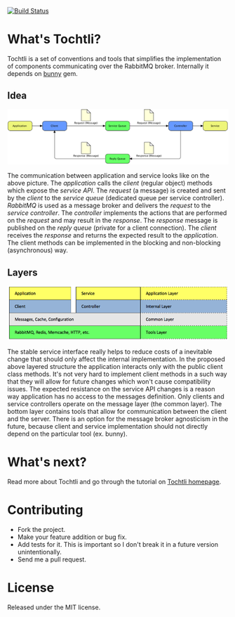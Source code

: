 [![Build Status](https://travis-ci.org/PuzzleFlow/tochtli.svg?branch=master)](https://travis-ci.org/PuzzleFlow/tochtli)

# What's Tochtli?

Tochtli is a set of conventions and tools that simplifies the implementation of components communicating over the RabbitMQ broker.
  Internally it depends on [bunny](https://github.com/ruby-amqp/bunny) gem.

## Idea

![Tochtli Diagram](assets/communication.png)

The communication between application and service looks like on the above picture.
  The _application_ calls the _client_ (regular object) methods which expose the _service API_. 
  The _request_ (a message) is created and sent by the _client_ to the _service queue_ (dedicated queue per service controller).
  _RabbitMQ_ is used as a message broker and delivers the _request_ to the _service controller_.
  The _controller_ implements the actions that are performed on the _request_ and may result in the _response_.
  The _response_ message is published on the _reply queue_ (private for a client connection). 
  The _client_ receives the _response_ and returns the expected result to the _application_.
  The client methods can be implemented in the blocking and non-blocking (asynchronous) way.

## Layers
  
![Tochtli Layers](assets/layers.png)

The stable service interface really helps to reduce costs of a inevitable change that should only affect the internal implementation.
   In the proposed above layered structure the application interacts only with the public client class methods.
   It's not very hard to implement client methods in a such way that they will allow for future changes which won't cause compatibility issues.
   The expected resistance on the service API changes is a reason way application has no access to the messages definition.
   Only clients and service controllers operate on the message layer (the common layer).
   The bottom layer contains tools that allow for communication between the client and the server.
   There is an option for the message broker agnosticism in the future, because client and service implementation should not directly depend on the particular tool (ex. bunny).

# What's next?

Read more about Tochtli and go through the tutorial on [Tochtli homepage](http://puzzleflow.github.io/tochtli).

# Contributing

- Fork the project.
- Make your feature addition or bug fix.
- Add tests for it. This is important so I don't break it in a future version unintentionally.
- Send me a pull request.

# License

Released under the MIT license.
